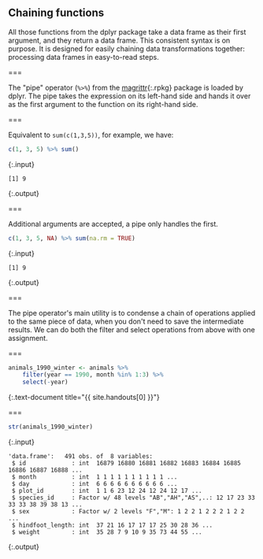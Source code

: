 ---
---

## Chaining functions

All those functions from the dplyr package take a data frame as their first argument, and they return a data frame. This consistent syntax is on purpose. It is designed for easily chaining data transformations together: processing data frames in easy-to-read steps.

===

The "pipe" operator (`%>%`) from the [magrittr](){:.rpkg} package is loaded by dplyr. The pipe takes the expression on its left-hand side and hands it over as the first argument to the function on its right-hand side.

===

Equivalent to `sum(c(1,3,5))`, for example, we have:


~~~r
c(1, 3, 5) %>% sum()
~~~
{:.input}
~~~
[1] 9
~~~
{:.output}

===

Additional arguments are accepted, a pipe only handles the first.


~~~r
c(1, 3, 5, NA) %>% sum(na.rm = TRUE)
~~~
{:.input}
~~~
[1] 9
~~~
{:.output}

===

The pipe operator's main utility is to condense a chain of operations applied to the same piece of data, when you don't need to save the intermediate results. We can do both the filter and select operations from above with one assignment.

===


~~~r
animals_1990_winter <- animals %>%
    filter(year == 1990, month %in% 1:3) %>%
    select(-year)
~~~
{:.text-document title="{{ site.handouts[0] }}"}

===


~~~r
str(animals_1990_winter)
~~~
{:.input}
~~~
'data.frame':	491 obs. of  8 variables:
 $ id             : int  16879 16880 16881 16882 16883 16884 16885 16886 16887 16888 ...
 $ month          : int  1 1 1 1 1 1 1 1 1 1 ...
 $ day            : int  6 6 6 6 6 6 6 6 6 6 ...
 $ plot_id        : int  1 1 6 23 12 24 12 24 12 17 ...
 $ species_id     : Factor w/ 48 levels "AB","AH","AS",..: 12 17 23 33 33 33 38 39 38 13 ...
 $ sex            : Factor w/ 2 levels "F","M": 1 2 2 1 2 2 2 1 2 2 ...
 $ hindfoot_length: int  37 21 16 17 17 17 25 30 28 36 ...
 $ weight         : int  35 28 7 9 10 9 35 73 44 55 ...
~~~
{:.output}
